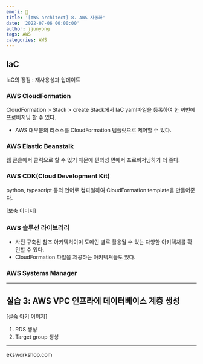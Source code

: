 ```yaml
---
emoji: 🧢
title: '[AWS architect] 8. AWS 자동화'
date: '2022-07-06 00:00:00'
author: jjunyong
tags: AWS
categories: AWS
---
```


## IaC
IaC의 장점 : 재사용성과 업데이트

### AWS CloudFormation
CloudFormation > Stack > create Stack에서 IaC yaml파일을 등록하여 한 꺼번에 프로비저닝 할 수 있다.
- AWS 대부분의 리소스를 CloudFormation 템플릿으로 제어할 수 있다. 

### AWS Elastic Beanstalk 
웹 콘솔에서 클릭으로 할 수 있기 때문에 편의성 면에서 프로비저닝하기 더 좋다.


### AWS CDK(Cloud Development Kit)
python, typescript 등의 언어로 컴파일하여 CloudFormation template을 만들어준다. 

[보충 이미지]

### AWS 솔루션 라이브러리
- 사전 구축된 참조 아키텍처이며 도메인 별로 활용될 수 있는 다양한 아키텍처를 확인할 수 있다.
- CloudFormation 파일을 제공하는 아키텍처들도 있다.


### AWS Systems Manager 


----

## 실습 3: AWS VPC 인프라에 데이터베이스 계층 생성
[실습 아키 이미지]

1. RDS 생성
2. Target group 생성


---
eksworkshop.com 